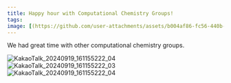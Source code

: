 ```yaml
---
title: Happy hour with Computational Chemistry Groups!
tags:
image: [(https://github.com/user-attachments/assets/b004af86-fc56-440b-8df7-a610d4665a68)]
---
```


We had great time with other computational chemistry groups. 

![KakaoTalk_20240919_161155222_04](https://github.com/user-attachments/assets/b004af86-fc56-440b-8df7-a610d4665a68)
![KakaoTalk_20240919_161155222_03](https://github.com/user-attachments/assets/6a51506e-b958-4d04-acb5-85a4a6803f94)
![KakaoTalk_20240919_161155222_04](https://github.com/user-attachments/assets/3fb5ca4a-768e-425f-a094-4d1ef52148d3)
